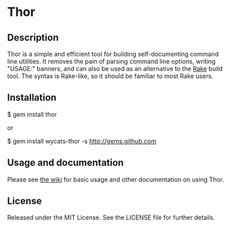 # Thor 

## Description

Thor is a simple and efficient tool for building self-documenting command line utilities.  It removes the pain of parsing command line options, writing "USAGE:" banners, and can also be used as an alternative to the [Rake](http://github.com/jimweirich/rake) build tool.  The syntax is Rake-like, so it should be familiar to most Rake users. 

## Installation

$ gem install thor

or

$ gem install wycats-thor -s http://gems.github.com

## Usage and documentation

Please see [the wiki](https://github.com/wycats/thor/wiki) for basic usage and other documentation on using Thor.

## License

Released under the MIT License.  See the LICENSE file for further details. 
